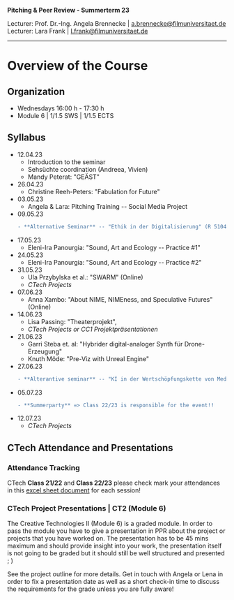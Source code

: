 <!-- ---  
title: Pitching Peer Review
author: Angela Brennecke
affiliation: Film University Babelsberg KONRAD WOLF
date: Summer term 23
---   -->
**Pitching & Peer Review - Summerterm 23**

Lecturer: Prof. Dr.-Ing. Angela Brennecke | a.brennecke@filmuniversitaet.de   
Lecturer: Lara Frank | l.frank@filmuniversitaet.de

---

# Overview of the Course

## Organization 

- Wednesdays 16:00 h - 17:30 h
- Module 6 | 1/1.5 SWS | 1/1.5 ECTS

## Syllabus

- 12.04.23
  - Introduction to the seminar
  - Sehsüchte coordination (Andreea, Vivien)
  - Mandy Peterat: "GEÄST"
- 26.04.23
  - Christine Reeh-Peters: "Fabulation for Future"
- 03.05.23
  - Angela & Lara: Pitching Training -- Social Media Project
- 09.05.23
  ```diff
  - **Alternative Seminar** -- "Ethik in der Digitalisierung" (R 5104, Tuesday 23/05/09, 14:15-15:45)
  ```
- 17.05.23
  - Eleni-Ira Panourgia: "Sound, Art and Ecology -- Practice #1"
- 24.05.23 
  - Eleni-Ira Panourgia: "Sound, Art and Ecology -- Practice #2"
- 31.05.23 
  - Ula Przybylska et al.: "SWARM" (Online)
  - *CTech Projects*
- 07.06.23 
  - Anna Xambo: "About NIME, NIMEness, and Speculative Futures" (Online)
- 14.06.23 
  - Lisa Passing: "Theaterprojekt", 
  - *CTech Projects or CC1 Projektpräsentationen*
- 21.06.23 
  - Garri Steba et. al: "Hybrider digital-analoger Synth für Drone-Erzeugung"
  - Knuth Möde: "Pre-Viz with Unreal Engine"
- 27.06.23 
  ```diff
  - **Alterantive seminar** -- "KI in der Wertschöpfungskette von Medienunternehmen und deren Implikationen auf das Gechäftsmodell" (R 5104, Tuesday 23/06/27, 14:15-15:45)
  ```
- 05.07.23 
  ```diff
  - **Summerparty** => Class 22/23 is responsible for the event!!
  ```
- 12.07.23
  - *CTech Projects*


## CTech Attendance and Presentations

### Attendance Tracking
CTech **Class 21/22** and **Class 22/23** please check mark your attendances in this [excel sheet document](https://owncloud.gwdg.de/index.php/apps/onlyoffice/2323643635?filePath=%2FCTechMA%2Fctech_semester_planning%2Fss23%2Fctech_ss23_pr_attendance%2Fctech_ss23_pr_attendance.xlsx) for each session!

### CTech Project Presentations | CT2 (Module 6)

The Creative Technologies II (Module 6) is a graded module. In order to pass the module you have to give a presentation in PPR about the project or projects that you have worked on. The presentation has to be 45 mins maximum and should provide insight into your work, the presentation itself is not going to be graded but it should still be well structured and presented ; )

See the project outline for more details. Get in touch with Angela or Lena in order to fix a presentation date as well as a short check-in time to discuss the requirements for the grade unless you are fully aware!
